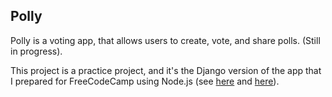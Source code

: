 ## Polly

Polly is a voting app, that allows users to create, vote, and share polls. (Still in progress).

This project is a practice project, and it's the Django version of the app that I prepared for FreeCodeCamp using Node.js (see [here](https://github.com/ktakats/Polly) and [here](https://polly-app.herokuapp.com/)).
